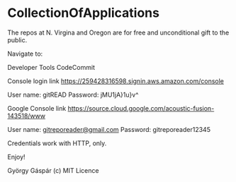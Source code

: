 # CollectionOfApplications

The repos at N. Virgina and Oregon are for free and unconditional gift to the public.

Navigate to:

Developer Tools
  CodeCommit

Console login link
https://259428316598.signin.aws.amazon.com/console

User name: 
gitREAD
Password:
jMU1jA}1u}v^

Google Console link
https://source.cloud.google.com/acoustic-fusion-143518/www

User name:
gitreporeader@gmail.com
Password:
gitreporeader12345

Credentials work with HTTP, only.

Enjoy!

György Gáspár (c) MIT Licence
